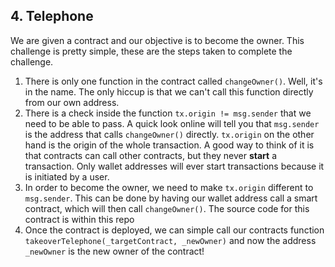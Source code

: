 ## 4. Telephone
We are given a contract and our objective is to become the owner. This challenge is pretty simple, these are the steps taken to complete the challenge.

1. There is only one function in the contract called `changeOwner()`. Well, it's in the name. The only hiccup is that we can't call this function directly from our own address.
2. There is a check inside the function `tx.origin != msg.sender` that we need to be able to pass. A quick look online will tell you that `msg.sender` is the address that calls `changeOwner()` directly. `tx.origin` on the other hand is the origin of the whole transaction. A good way to think of it is that contracts can call other contracts, but they never __start__ a transaction. Only wallet addresses will ever start transactions because it is initiated by a user. 
3. In order to become the owner, we need to make `tx.origin` different to `msg.sender`. This can be done by having our wallet address call a smart contract, which will then call `changeOwner()`. The source code for this contract is within this repo
4. Once the contract is deployed, we can simple call our contracts function `takeoverTelephone(_targetContract, _newOwner)` and now the address `_newOwner` is the new owner of the contract!
